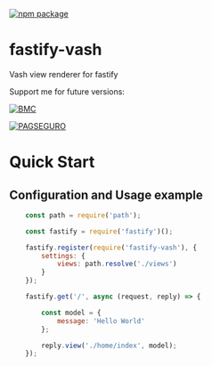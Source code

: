 [![npm package](https://nodei.co/npm/fastify-vash.png?downloads=true&downloadRank=true?maxAge=30)](https://nodei.co/npm/fastify-vash/)


# fastify-vash
Vash view renderer for fastify

Support me for future versions:

[![BMC](https://cdn.buymeacoffee.com/buttons/default-orange.png)](https://www.buymeacoffee.com/i2yBGw7)

[![PAGSEGURO](https://stc.pagseguro.uol.com.br/public/img/botoes/doacoes/209x48-doar-assina.gif)](https://pag.ae/7VxyJphKt)

<a name="quick-start"></a>Quick Start 
===================

<a name="configure"></a>Configuration and Usage example
--------------

```javascript
    const path = require('path');

    const fastify = require('fastify')();

    fastify.register(require('fastify-vash'), {
        settings: {
            views: path.resolve('./views')
        }
    });

    fastify.get('/', async (request, reply) => {

        const model = {
            message: 'Hello World'
        };

        reply.view('./home/index', model);
    });
```